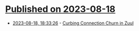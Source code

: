 # [Published on 2023-08-18](index.md)

* [2023-08-18, 18:33:26](https://lobste.rs/s/3ivlab/curbing_connection_churn_zuul) - [Curbing Connection Churn in Zuul](https://netflixtechblog.com/curbing-connection-churn-in-zuul-2feb273a3598)
